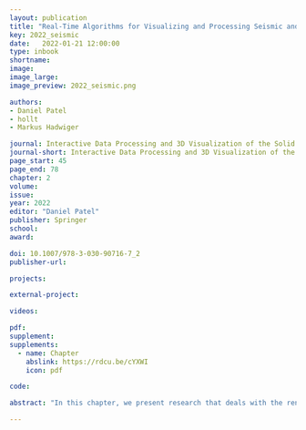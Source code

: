 ```yaml
---
layout: publication
title: "Real-Time Algorithms for Visualizing and Processing Seismic and Reservoir Data"
key: 2022_seismic
date:   2022-01-21 12:00:00
type: inbook
shortname: 
image: 
image_large: 
image_preview: 2022_seismic.png

authors:
- Daniel Patel
- hollt
- Markus Hadwiger

journal: Interactive Data Processing and 3D Visualization of the Solid Earth
journal-short: Interactive Data Processing and 3D Visualization of the Solid Earth
page_start: 45
page_end: 78
chapter: 2
volume: 
issue: 
year: 2022
editor: "Daniel Patel"
publisher: Springer
school:
award:

doi: 10.1007/978-3-030-90716-7_2
publisher-url:

projects:

external-project:

videos:

pdf:
supplement:
supplements:
  - name: Chapter
    abslink: https://rdcu.be/cYXWI
    icon: pdf

code:

abstract: "In this chapter, we present research that deals with the rendering and processing of seismic volumes and unstructured reservoir grids. We focus on approaches that facilitate interactive workflows, i.e., real-time rendering of seismic data, as well as real-time extraction of seismic structures. This is enabled by the parallel processing power of graphics processing units (GPUs). The chapter consists of three parts. The first part introduces basic and established techniques for seismic volume and reservoir visualization. The second part discusses more experimental and advanced methods that are not (yet) common among geoscientists. The third part covers real-time methods for extracting objects and structures from seismic data."

---
```

